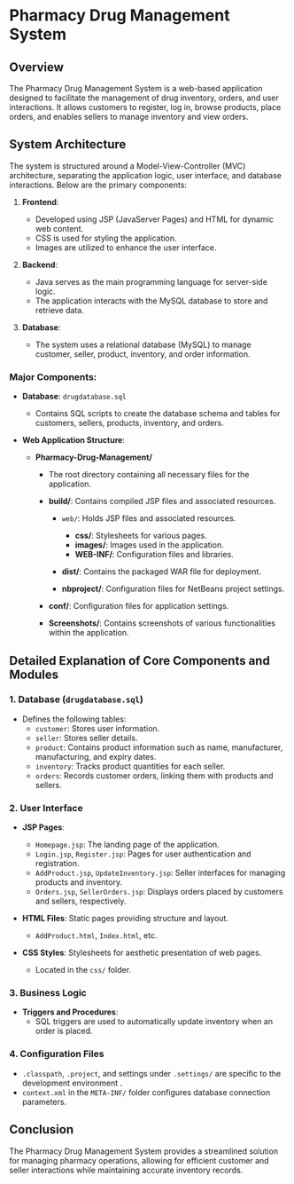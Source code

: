 # Pharmacy Drug Management System

## Overview
The Pharmacy Drug Management System is a web-based application designed to facilitate the management of drug inventory, orders, and user interactions. It allows customers to register, log in, browse products, place orders, and enables sellers to manage inventory and view orders.

## System Architecture
The system is structured around a Model-View-Controller (MVC) architecture, separating the application logic, user interface, and database interactions. Below are the primary components:

1. **Frontend**: 
   - Developed using JSP (JavaServer Pages) and HTML for dynamic web content.
   - CSS is used for styling the application.
   - Images are utilized to enhance the user interface.

2. **Backend**: 
   - Java serves as the main programming language for server-side logic.
   - The application interacts with the MySQL database to store and retrieve data.

3. **Database**:
   - The system uses a relational database (MySQL) to manage customer, seller, product, inventory, and order information.

### Major Components:
- **Database**: `drugdatabase.sql`
  - Contains SQL scripts to create the database schema and tables for customers, sellers, products, inventory, and orders.
  
- **Web Application Structure**:
  - **Pharmacy-Drug-Management/**
    - The root directory containing all necessary files for the application.

    - **build/**: Contains compiled JSP files and associated resources.
      - `web/`: Holds JSP files and associated resources.
        - **css/**: Stylesheets for various pages.
        - **images/**: Images used in the application.
        - **WEB-INF/**: Configuration files and libraries.
      
      - **dist/**: Contains the packaged WAR file for deployment.
      
      - **nbproject/**: Configuration files for NetBeans project settings.

    - **conf/**: Configuration files for application settings.

    - **Screenshots/**: Contains screenshots of various functionalities within the application.

## Detailed Explanation of Core Components and Modules

### 1. Database (`drugdatabase.sql`)
- Defines the following tables:
  - `customer`: Stores user information.
  - `seller`: Stores seller details.
  - `product`: Contains product information such as name, manufacturer, manufacturing, and expiry dates.
  - `inventory`: Tracks product quantities for each seller.
  - `orders`: Records customer orders, linking them with products and sellers.

### 2. User Interface
- **JSP Pages**:
  - `Homepage.jsp`: The landing page of the application.
  - `Login.jsp`, `Register.jsp`: Pages for user authentication and registration.
  - `AddProduct.jsp`, `UpdateInventory.jsp`: Seller interfaces for managing products and inventory.
  - `Orders.jsp`, `SellerOrders.jsp`: Displays orders placed by customers and sellers, respectively.

- **HTML Files**: Static pages providing structure and layout.
  - `AddProduct.html`, `Index.html`, etc.

- **CSS Styles**: Stylesheets for aesthetic presentation of web pages.
  - Located in the `css/` folder.

### 3. Business Logic
- **Triggers and Procedures**: 
  - SQL triggers are used to automatically update inventory when an order is placed.

### 4. Configuration Files
- `.classpath`, `.project`, and settings under `.settings/` are specific to the development environment .
- `context.xml` in the `META-INF/` folder configures database connection parameters.

## Conclusion
The Pharmacy Drug Management System provides a streamlined solution for managing pharmacy operations, allowing for efficient customer and seller interactions while maintaining accurate inventory records. 
